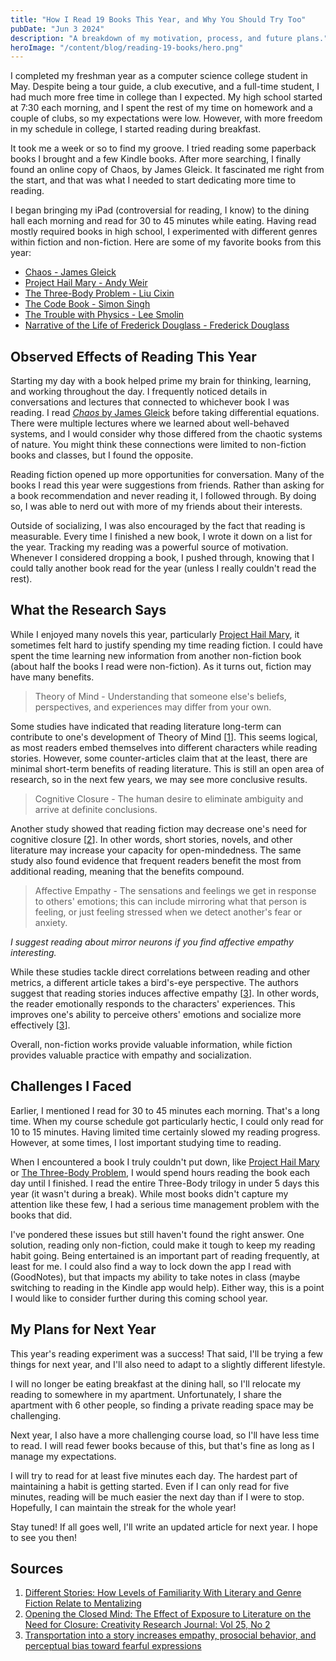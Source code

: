```yaml
---
title: "How I Read 19 Books This Year, and Why You Should Try Too"
pubDate: "Jun 3 2024"
description: "A breakdown of my motivation, process, and future plans."
heroImage: "/content/blog/reading-19-books/hero.png"
---
```


I completed my freshman year as a computer science college student in May. Despite being a tour guide, a club executive, and a full-time student, I had much more free time in college than I expected. My high school started at 7:30 each morning, and I spent the rest of my time on homework and a couple of clubs, so my expectations were low. However, with more freedom in my schedule in college, I started reading during breakfast.

It took me a week or so to find my groove. I tried reading some paperback books I brought and a few Kindle books. After more searching, I finally found an online copy of Chaos, by James Gleick. It fascinated me right from the start, and that was what I needed to start dedicating more time to reading.

I began bringing my iPad (controversial for reading, I know) to the dining hall each morning and read for 30 to 45 minutes while eating. Having read mostly required books in high school, I experimented with different genres within fiction and non-fiction. Here are some of my favorite books from this year:

-   [Chaos - James Gleick](https://amzn.to/3R2rkhh)
-   [Project Hail Mary - Andy Weir](https://amzn.to/3KuzKKF)
-   [The Three-Body Problem - Liu Cixin](https://amzn.to/3Vnqi2f)
-   [The Code Book - Simon Singh](https://amzn.to/3wOhvNo)
-   [The Trouble with Physics - Lee Smolin](https://amzn.to/3R5MgUR)
-   [Narrative of the Life of Frederick Douglass - Frederick Douglass](https://amzn.to/45l0s2l)

## Observed Effects of Reading This Year

Starting my day with a book helped prime my brain for thinking, learning, and working throughout the day. I frequently noticed details in conversations and lectures that connected to whichever book I was reading. I read [_Chaos_ by James Gleick](https://amzn.to/3R2rkhh) before taking differential equations. There were multiple lectures where we learned about well-behaved systems, and I would consider why those differed from the chaotic systems of nature. You might think these connections were limited to non-fiction books and classes, but I found the opposite.

Reading fiction opened up more opportunities for conversation. Many of the books I read this year were suggestions from friends. Rather than asking for a book recommendation and never reading it, I followed through. By doing so, I was able to nerd out with more of my friends about their interests.

Outside of socializing, I was also encouraged by the fact that reading is measurable. Every time I finished a new book, I wrote it down on a list for the year. Tracking my reading was a powerful source of motivation. Whenever I considered dropping a book, I pushed through, knowing that I could tally another book read for the year (unless I really couldn't read the rest).

## What the Research Says

While I enjoyed many novels this year, particularly [Project Hail Mary](https://amzn.to/3KuzKKF), it sometimes felt hard to justify spending my time reading fiction. I could have spent the time learning new information from another non-fiction book (about half the books I read were non-fiction). As it turns out, fiction may have many benefits.

> Theory of Mind - Understanding that someone else's beliefs, perspectives, and experiences may differ from your own.

Some studies have indicated that reading literature long-term can contribute to one's development of Theory of Mind [[1](#sources)]. This seems logical, as most readers embed themselves into different characters while reading stories. However, some counter-articles claim that at the least, there are minimal short-term benefits of reading literature. This is still an open area of research, so in the next few years, we may see more conclusive results.

> Cognitive Closure - The human desire to eliminate ambiguity and arrive at definite conclusions.

Another study showed that reading fiction may decrease one's need for cognitive closure [[2](#sources)]. In other words, short stories, novels, and other literature may increase your capacity for open-mindedness. The same study also found evidence that frequent readers benefit the most from additional reading, meaning that the benefits compound.

> Affective Empathy - The sensations and feelings we get in response to others' emotions; this can include mirroring what that person is feeling, or just feeling stressed when we detect another's fear or anxiety.

_I suggest reading about mirror neurons if you find affective empathy interesting._

While these studies tackle direct correlations between reading and other metrics, a different article takes a bird's-eye perspective. The authors suggest that reading stories induces affective empathy [[3](#sources)]. In other words, the reader emotionally responds to the characters' experiences. This improves one's ability to perceive others' emotions and socialize more effectively [[3](#sources)].

Overall, non-fiction works provide valuable information, while fiction provides valuable practice with empathy and socialization.

## Challenges I Faced

Earlier, I mentioned I read for 30 to 45 minutes each morning. That's a long time. When my course schedule got particularly hectic, I could only read for 10 to 15 minutes. Having limited time certainly slowed my reading progress. However, at some times, I lost important studying time to reading.

When I encountered a book I truly couldn't put down, like [Project Hail Mary](https://amzn.to/3KuzKKF) or [The Three-Body Problem](https://amzn.to/3Vnqi2f), I would spend hours reading the book each day until I finished. I read the entire Three-Body trilogy in under 5 days this year (it wasn't during a break). While most books didn't capture my attention like these few, I had a serious time management problem with the books that did.

I've pondered these issues but still haven't found the right answer. One solution, reading only non-fiction, could make it tough to keep my reading habit going. Being entertained is an important part of reading frequently, at least for me. I could also find a way to lock down the app I read with (GoodNotes), but that impacts my ability to take notes in class (maybe switching to reading in the Kindle app would help). Either way, this is a point I would like to consider further during this coming school year.

## My Plans for Next Year

This year's reading experiment was a success! That said, I'll be trying a few things for next year, and I'll also need to adapt to a slightly different lifestyle.

I will no longer be eating breakfast at the dining hall, so I'll relocate my reading to somewhere in my apartment. Unfortunately, I share the apartment with 6 other people, so finding a private reading space may be challenging.

Next year, I also have a more challenging course load, so I'll have less time to read. I will read fewer books because of this, but that's fine as long as I manage my expectations.

I will try to read for at least five minutes each day. The hardest part of maintaining a habit is getting started. Even if I can only read for five minutes, reading will be much easier the next day than if I were to stop. Hopefully, I can maintain the streak for the whole year!

Stay tuned! If all goes well, I'll write an updated article for next year. I hope to see you then!

## Sources

1. [Different Stories: How Levels of Familiarity With Literary and Genre Fiction Relate to Mentalizing](https://doi.org/10.1037/aca0000069)
2. [Opening the Closed Mind: The Effect of Exposure to Literature on the Need for Closure: Creativity Research Journal: Vol 25, No 2](https://www.tandfonline.com/doi/abs/10.1080/10400419.2013.783735)
3. [Transportation into a story increases empathy, prosocial behavior, and perceptual bias toward fearful expressions](https://www.sciencedirect.com/science/article/pii/S019188691100451X)

